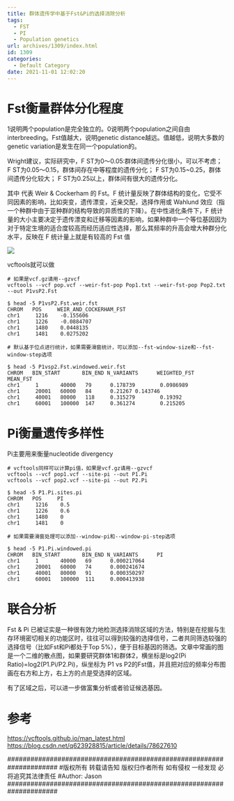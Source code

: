 ```yaml
---
title: 群体遗传学中基于Fst&Pi的选择消除分析
tags:
  - FST
  - PI
  - Population genetics
url: archives/1309/index.html
id: 1309
categories:
  - Default Category
date: 2021-11-01 12:02:20
---
```


# Fst衡量群体分化程度 

1说明两个population是完全独立的。0说明两个population之间自由interbreeding。Fst值越大，说明genetic distance越远。值越低，说明大多数的genetic variation是发生在同一个population的。

Wright建议，实际研究中，F ST为0～0.05:群体间遗传分化很小，可以不考虑；
F ST为0.05～0.15，群体间存在中等程度的遗传分化；
F ST为0.15~0.25，群体间遗传分化较大；
F ST为0.25以上，群体间有很大的遗传分化。

其中 代表 Weir & Cockerham 的 Fst。F 统计量反映了群体结构的变化，它受不同因素的影响，比如突变，遗传漂变，近亲交配，选择作用或 Wahlund 效应（指一个种群中由于亚种群的结构导致的异质性的下降）。在中性进化条件下，F 统计量的大小主要决定于遗传漂变和迁移等因素的影响，如果种群中一个等位基因因为对于特定生境的适合度较高而经历适应性选择，那么其频率的升高会增大种群分化水平，反映在 F 统计量上就是有较高的 Fst 值

![](/wp/f4w/2021/2021-11-01-FST.jpg)

vcftools就可以做

```
# 如果是vcf.gz请用--gzvcf
vcftools --vcf pop.vcf --weir-fst-pop Pop1.txt --weir-fst-pop Pop2.txt --out P1vsP2.Fst 

$ head -5 P1vsP2.Fst.weir.fst
CHROM   POS     WEIR_AND_COCKERHAM_FST
chr1     1216    -0.155606
chr1     1226    -0.0884707
chr1     1480    0.0448135
chr1     1481    0.0275202

# 默认基于位点进行统计，如果需要滑窗统计，可以添加--fst-window-size和--fst-window-step选项

$ head -5 P1vsp2.Fst.windowed.weir.fst
CHROM   BIN_START       BIN_END N_VARIANTS      WEIGHTED_FST    MEAN_FST
chr1     1       40000   79      0.178739        0.0986989
chr1     20001   60000   84      0.21267 0.143746
chr1     40001   80000   118     0.315279        0.19392
chr1     60001   100000  147     0.361274        0.215205
```

# Pi衡量遗传多样性

Pi主要用来衡量nucleotide divergency

```
# vcftools同样可以计算pi值，如果是vcf.gz请用--gzvcf
vcftools --vcf pop1.vcf --site-pi --out P1.Pi
vcftools --vcf pop2.vcf --site-pi --out P2.Pi

$ head -5 P1.Pi.sites.pi
CHROM   POS     PI
chr1     1216    0.5
chr1     1226    0.6
chr1     1480    0
chr1     1481    0

# 如果需要滑窗处理可以添加--window-pi和--window-pi-step选项

$ head -5 P1.Pi.windowed.pi
CHROM   BIN_START       BIN_END N_VARIANTS      PI
chr1     1       40000   69      0.000217064
chr1     20001   60000   74      0.000241674
chr1     40001   80000   91      0.000350297
chr1     60001   100000  111     0.000413938
```

# 联合分析

Fst & Pi 已被证实是一种很有效力地检测选择消除区域的方法，特别是在挖掘与生存环境密切相关的功能区时，往往可以得到较强的选择信号，二者共同筛选较强的选择信号（比如Fst和Pi都处于Top 5%），便于目标基因的筛选。文章中常画的图是一个二维的散点图，如果要研究群体1和群体2，横坐标是log2(Pi Ratio)=log2(P1.Pi/P2.Pi)，纵坐标为 P1 vs P2的Fst值，并且把对应的频率分布图画在右方和上方，右上方的点是受选择的区域。

有了区域之后，可以进一步做富集分析或者验证候选基因。

# 参考
https://vcftools.github.io/man_latest.html
https://blog.csdn.net/q623928815/article/details/78627610


#####################################################################
\#版权所有 转载请告知 版权归作者所有 如有侵权 一经发现 必将追究其法律责任
\#Author: Jason
#####################################################################